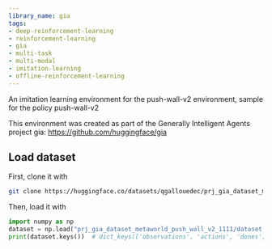 ```yaml
---
library_name: gia
tags:
- deep-reinforcement-learning
- reinforcement-learning
- gia
- multi-task
- multi-modal
- imitation-learning
- offline-reinforcement-learning
---
```


An imitation learning environment for the push-wall-v2 environment, sample for the policy push-wall-v2 

This environment was created as part of the Generally Intelligent Agents project gia: https://github.com/huggingface/gia 




## Load dataset

First, clone it with

```sh
git clone https://huggingface.co/datasets/qgallouedec/prj_gia_dataset_metaworld_push_wall_v2_1111
```

Then, load it with

```python
import numpy as np
dataset = np.load("prj_gia_dataset_metaworld_push_wall_v2_1111/dataset.npy", allow_pickle=True).item()
print(dataset.keys())  # dict_keys(['observations', 'actions', 'dones', 'rewards'])
```

    